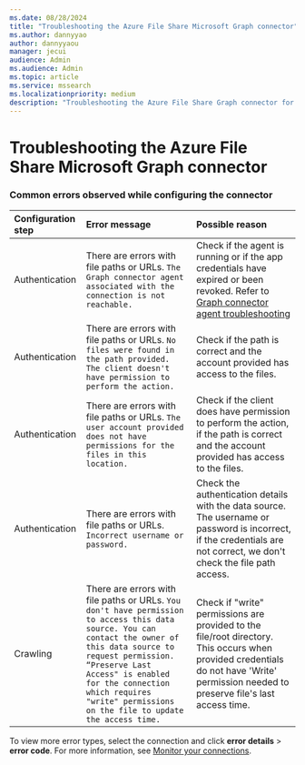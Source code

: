 ```yaml
--- 
ms.date: 08/28/2024 
title: "Troubleshooting the Azure File Share Microsoft Graph connector" 
ms.author: dannyyao
author: dannyyaou
manager: jecui
audience: Admin 
ms.audience: Admin 
ms.topic: article 
ms.service: mssearch 
ms.localizationpriority: medium 
description: "Troubleshooting the Azure File Share Graph connector for Microsoft Search and Microsoft 365 Copilot" 
--- 
```


# Troubleshooting the Azure File Share Microsoft Graph connector  

###  Common errors observed while configuring the connector

| Configuration step | Error message | Possible reason |
|:----|:----|:----|
| Authentication | There are errors with file paths or URLs. `The Graph connector agent associated with the connection is not reachable.` | Check if the agent is running or if the app credentials have expired or been revoked. Refer to [Graph connector agent troubleshooting](./graph-connector-agent.md#troubleshooting)  |
| Authentication | There are errors with file paths or URLs. `No files were found in the path provided. The client doesn't have permission to perform the action.` | Check if the path is correct and the account provided has access to the files. |
| Authentication | There are errors with file paths or URLs. `The user account provided does not have permissions for the files in this location.`  | Check if the client does have permission to perform the action, if the path is correct and the account provided has access to the files. |
| Authentication | There are errors with file paths or URLs. `Incorrect username or password.` | Check the authentication details with the data source. The username or password is incorrect, if the credentials are not correct, we don't check the file path access. |
| Crawling | There are errors with file paths or URLs. `You don't have permission to access this data source. You can contact the owner of this data source to request permission. “Preserve Last Access" is enabled for the connection which requires "write" permissions on the file to update the access time.` | Check if "write" permissions are provided to the file/root directory. This occurs when provided credentials do not have 'Write' permission needed to preserve file's last access time. |

To view more error types,  select the connection and click **error details** > **error code**. For more information, see [Monitor your connections](./manage-connector.md).
